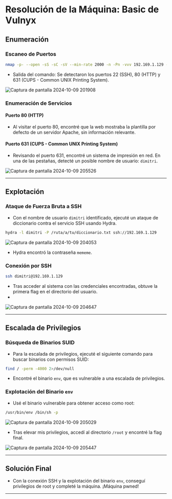# Resolución de la Máquina: Basic de Vulnyx

## Enumeración

### Escaneo de Puertos
```bash
nmap -p- --open -sS -sC -sV --min-rate 2000 -n -Pn -vvv 192.169.1.129 -oN scan_ports.txt
```
- Salida del comando: Se detectaron los puertos 22 (SSH), 80 (HTTP) y 631 (CUPS - Common UNIX Printing System).
  
![Captura de pantalla 2024-10-09 201908](https://github.com/user-attachments/assets/27dae382-383f-470e-97e2-9d91307ea4a7)

### Enumeración de Servicios

#### Puerto 80 (HTTP)
- Al visitar el puerto 80, encontré que la web mostraba la plantilla por defecto de un servidor Apache, sin información relevante.

#### Puerto 631 (CUPS - Common UNIX Printing System)
- Revisando el puerto 631, encontré un sistema de impresión en red. En una de las pestañas, detecté un posible nombre de usuario: `dimitri`.

![Captura de pantalla 2024-10-09 205526](https://github.com/user-attachments/assets/3c81292a-7ca9-4648-9189-942b2a44d9ff)

---

## Explotación

### Ataque de Fuerza Bruta a SSH
- Con el nombre de usuario `dimitri` identificado, ejecuté un ataque de diccionario contra el servicio SSH usando Hydra.
```bash
hydra -l dimitri -P /ruta/a/tu/diccionario.txt ssh://192.169.1.129
```
![Captura de pantalla 2024-10-09 204053](https://github.com/user-attachments/assets/f49253fe-8739-4003-a028-45e48b680a81)

- Hydra encontró la contraseña `mememe`.

### Conexión por SSH
```bash
ssh dimitri@192.169.1.129
```
- Tras acceder al sistema con las credenciales encontradas, obtuve la primera flag en el directorio del usuario.
- 
![Captura de pantalla 2024-10-09 204647](https://github.com/user-attachments/assets/a336e655-cba4-4015-b90a-71b4599f4290)

---

## Escalada de Privilegios

### Búsqueda de Binarios SUID
- Para la escalada de privilegios, ejecuté el siguiente comando para buscar binarios con permisos SUID:
```bash
find / -perm -4000 2>/dev/null
```
- Encontré el binario `env`, que es vulnerable a una escalada de privilegios.

### Explotación del Binario `env`
- Usé el binario vulnerable para obtener acceso como root:
```bash
/usr/bin/env /bin/sh -p
```
![Captura de pantalla 2024-10-09 205029](https://github.com/user-attachments/assets/b880aa77-8022-4908-9ec6-1e52fd7469ea)

- Tras elevar mis privilegios, accedí al directorio `/root` y encontré la flag final.

![Captura de pantalla 2024-10-09 205447](https://github.com/user-attachments/assets/501a446c-86a7-48b7-a194-d846088e262c)

---

## Solución Final

- Con la conexión SSH y la explotación del binario `env`, conseguí privilegios de root y completé la máquina. ¡Máquina pwned!

---
